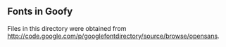 Fonts in Goofy
--------------

Files in this directory were obtained from
<http://code.google.com/p/googlefontdirectory/source/browse/opensans>.
